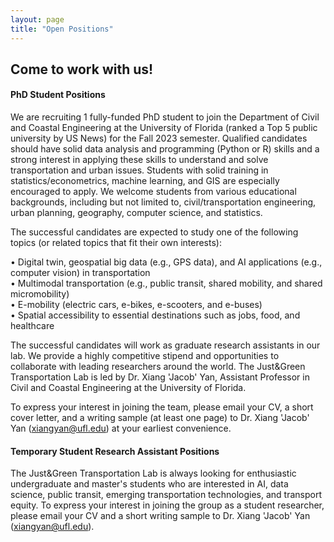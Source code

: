 ```yaml
---
layout: page
title: "Open Positions"
---
```


## Come to work with us!

#### PhD Student Positions

We are recruiting 1 fully-funded PhD student to join the Department of Civil and Coastal Engineering at the University of Florida (ranked a Top 5 public university by US News) for the Fall 2023 semester. Qualified candidates should have solid data analysis and programming (Python or R) skills and a strong interest in applying these skills to understand and solve transportation and urban issues. Students with solid training in statistics/econometrics, machine learning, and GIS are especially encouraged to apply. We welcome students from various educational backgrounds, including but not limited to, civil/transportation engineering, urban planning, geography, computer science, and statistics.
&nbsp;

The successful candidates are expected to study one of the following topics (or related topics that fit their own interests):

•	Digital twin, geospatial big data (e.g., GPS data), and AI applications (e.g., computer vision) in transportation<br/>
•	Multimodal transportation (e.g., public transit, shared mobility, and shared micromobility)<br/>
• E-mobility (electric cars, e-bikes, e-scooters, and e-buses) <br/>
•	Spatial accessibility to essential destinations such as jobs, food, and healthcare
&nbsp;

The successful candidates will work as graduate research assistants in our lab. We provide a highly competitive stipend and opportunities to collaborate with leading researchers around the world. The Just&Green Transportation Lab is led by Dr. Xiang 'Jacob' Yan, Assistant Professor in Civil and Coastal Engineering at the University of Florida. 
&nbsp;

To express your interest in joining the team, please email your CV, a short cover letter, and a writing sample (at least one page) to Dr. Xiang 'Jacob' Yan (xiangyan@ufl.edu) at your earliest convenience.  


#### Temporary Student Research Assistant Positions

The Just&Green Transportation Lab is always looking for enthusiastic undergraduate and master's students who are interested in AI, data science, public transit, emerging transportation technologies, and transport equity. To express your interest in joining the group as a student researcher, please email your CV and a short writing sample to Dr. Xiang 'Jacob' Yan (xiangyan@ufl.edu).
